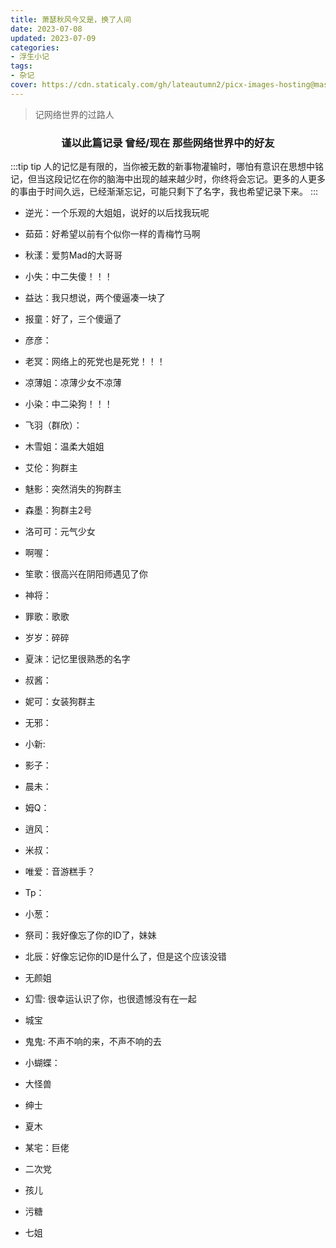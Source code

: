 ```yaml
---
title: 萧瑟秋风今又是，换了人间
date: 2023-07-08
updated: 2023-07-09
categories:
- 浮生小记
tags:
- 杂记
cover: https://cdn.staticaly.com/gh/lateautumn2/picx-images-hosting@master/20230708/壁纸-(4).42wtajcpvm60.webp
---
```


> 记网络世界的过路人
  

<!-- more -->

<h3 align='center'>谨以此篇记录 曾经/现在 那些网络世界中的好友</h3>

:::tip tip
人的记忆是有限的，当你被无数的新事物灌输时，哪怕有意识在思想中铭记，但当这段记忆在你的脑海中出现的越来越少时，你终将会忘记。更多的人更多的事由于时间久远，已经渐渐忘记，可能只剩下了名字，我也希望记录下来。
:::



- 逆光：一个乐观的大姐姐，说好的以后找我玩呢
  
- 茹茹：好希望以前有个似你一样的青梅竹马啊
  
- 秋漾：爱剪Mad的大哥哥
  
- 小失：中二失傻！！！
  
- 益达：我只想说，两个傻逼凑一块了
  
- 报童：好了，三个傻逼了
  
- 彦彦：
  
- 老冥：网络上的死党也是死党！！！
  
- 凉薄姐：凉薄少女不凉薄
  
- 小染：中二染狗！！！
  
- 飞羽（群欣）：
  
- 木雪姐：温柔大姐姐
  
- 艾伦：狗群主
  
- 魅影：突然消失的狗群主
  
- 森墨：狗群主2号
  
- 洛可可：元气少女
  
- 啊喔：
  
- 笙歌：很高兴在阴阳师遇见了你
  
- 神将：
  
- 罪歌：歌歌
  
- 岁岁：碎碎
  
- 夏沫：记忆里很熟悉的名字
  
- 叔酱：
  
- 妮可：女装狗群主
  
- 无邪：
  
- 小新:
  
- 影子：
  
- 晨未：
  
- 姆Q：
  
- 逍风：
  
- 米叔：
  
- 唯爱：音游糕手？
  
- Tp：
  
- 小葱：

- 祭司：我好像忘了你的ID了，妹妹

- 北辰：好像忘记你的ID是什么了，但是这个应该没错

- 无颜姐

- 幻雪: 很幸运认识了你，也很遗憾没有在一起

- 城宝 

- 鬼鬼: 不声不响的来，不声不响的去

- 小蝴蝶：

- 大怪兽

- 绅士

- 夏木

- 某宅：巨佬

- 二次党

- 孩儿

- 污糖

- 七姐